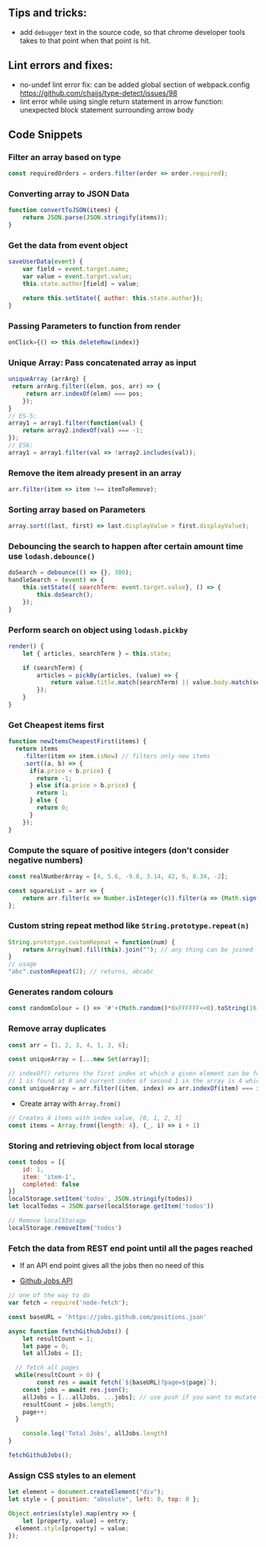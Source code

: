 ## Tips and tricks:

* add `debugger` text in the source code, so that chrome developer tools takes to that point when that point is hit.

## Lint errors and fixes:

* no-undef lint error fix: can be added global section of webpack.config
https://github.com/chaijs/type-detect/issues/98
* lint error while using single return statement in arrow function:
unexpected block statement surrounding arrow body

## Code Snippets

### Filter an array based on type

```javascript
const requiredOrders = orders.filter(order => order.required);
```

### Converting array to JSON Data

```javascript
function convertToJSON(items) {
	return JSON.parse(JSON.stringify(items));
}
```

### Get the data from event object

```javascript
saveUserData(event) {
	var field = event.target.name;
	var value = event.target.value;
	this.state.author[field] = value;

	return this.setState({ author: this.state.author});
}
```

### Passing Parameters to function from render

```javascript
onClick={() => this.deleteRow(index)}
```

### Unique Array: Pass concatenated array as input

```javascript
uniqueArray (arrArg) {
 return arrArg.filter((elem, pos, arr) => {
	 return arr.indexOf(elem) === pos;
	});
}
// ES-5:
array1 = array1.filter(function(val) {
	return array2.indexOf(val) === -1;
});
// ES6:
array1 = array1.filter(val => !array2.includes(val));
```

### Remove the item already present in an array

```javascript
arr.filter(item => item !== itemToRemove);
```

### Sorting array based on Parameters

```javascript
array.sort((last, first) => last.displayValue > first.displayValue);
```

### Debouncing the search to happen after certain amount time use `lodash.debounce()`

```javascript
doSearch = debounce(() => {}, 300);
handleSearch = (event) => {
	this.setState({ searchTerm: event.target.value}, () => {
		this.doSearch();
	});
}
```

### Perform search on object using `lodash.pickby`

```javascript
render() {
	let { articles, searchTerm } = this.state;

	if (searchTerm) {
		articles = pickBy(articles, (value) => {
			return value.title.match(searchTerm) || value.body.match(searchTerm);
		});
	}
}
```

### Get Cheapest items first

```javascript
function newItemsCheapestFirst(items) {
  return items
    .filter(item => item.isNew) // filters only new items
    .sort((a, b) => {
      if(a.price < b.price) {
        return -1;
      } else if(a.price > b.price) {
        return 1;
      } else {
        return 0;
      }
    });
}
```

### Compute the square of positive integers (don't consider negative numbers)

```javascript
const realNumberArray = [4, 5.6, -9.8, 3.14, 42, 6, 8.34, -2];

const squareList = arr => {
	return arr.filter(c => Number.isInteger(c)).filter(a => (Math.sign(a) == 1)).map(b  => b * b);
};
```

### Custom string repeat method like `String.prototype.repeat(n)`

```javascript
String.prototype.customRepeat = function(num) {
	return Array(num).fill(this).join(""); // any thing can be joined
}
// usage
"abc".customRepeat(2); // returns, abcabc
```

### Generates random colours

```javascript
const randomColour = () => '#'+(Math.random()*0xFFFFFF<<0).toString(16);
```

### Remove array duplicates

```javascript
const arr = [1, 2, 3, 4, 1, 2, 6];

const uniqueArray = [...new Set(array)];

// indexOf() returns the first index at which a given element can be found in the array.
// 1 is found at 0 and current index of second 1 in the array is 4 which doesn't match and filtered out
const uniqueArray = arr.filter((item, index) => arr.indexOf(item) === index);
```

- Create array with `Array.from()`

```javascript
// Creates 4 items with index value, [0, 1, 2, 3]
const items = Array.from({length: 4}, (_, i) => i + 1)
```

### Storing and retrieving object from local storage

```javascript
const todos = [{
	id: 1,
	item: 'item-1',
	completed: false
}]
localStorage.setItem('todos', JSON.stringify(todos))
let localTodos = JSON.parse(localStorage.getItem('todos'))

// Remove localStorage
localStorage.removeItem('todos')
```

### Fetch the data from REST end point until all the pages reached

- If an API end point gives all the jobs then no need of this

- [Github Jobs API](https://jobs.github.com/positions.json)

```javascript
// one of the way to do
var fetch = require('node-fetch');

const baseURL = 'https://jobs.github.com/positions.json'

async function fetchGithubJobs() {
	let resultCount = 1;
	let page = 0;
	let allJobs = [];

  // fetch all pages
  while(resultCount > 0) {
		const res = await fetch(`${baseURL}?page=${page}`);
    const jobs = await res.json();
    allJobs = [...allJobs, ...jobs]; // use push if you want to mutate the array
    resultCount = jobs.length;
    page++;
  }

	console.log('Total Jobs', allJobs.length)
}

fetchGithubJobs();
```

### Assign CSS styles to an element

```javascript
let element = document.createElement("div");
let style = { position: "absolute", left: 0, top: 0 };

Object.entries(style).map(entry => {
	let [property, value] = entry;
  element.style[property] = value;
});
```
